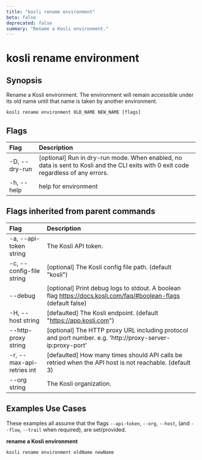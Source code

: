 ```yaml
---
title: "kosli rename environment"
beta: false
deprecated: false
summary: "Rename a Kosli environment."
---
```


# kosli rename environment

## Synopsis

Rename a Kosli environment.
The environment will remain accessible under its old name until that name is taken by another environment.


```shell
kosli rename environment OLD_NAME NEW_NAME [flags]
```

## Flags
| Flag | Description |
| :--- | :--- |
|    -D, --dry-run  |  [optional] Run in dry-run mode. When enabled, no data is sent to Kosli and the CLI exits with 0 exit code regardless of any errors.  |
|    -h, --help  |  help for environment  |


## Flags inherited from parent commands
| Flag | Description |
| :--- | :--- |
|    -a, --api-token string  |  The Kosli API token.  |
|    -c, --config-file string  |  [optional] The Kosli config file path. (default "kosli")  |
|        --debug  |  [optional] Print debug logs to stdout. A boolean flag https://docs.kosli.com/faq/#boolean-flags (default false)  |
|    -H, --host string  |  [defaulted] The Kosli endpoint. (default "https://app.kosli.com")  |
|        --http-proxy string  |  [optional] The HTTP proxy URL including protocol and port number. e.g. 'http://proxy-server-ip:proxy-port'  |
|    -r, --max-api-retries int  |  [defaulted] How many times should API calls be retried when the API host is not reachable. (default 3)  |
|        --org string  |  The Kosli organization.  |


## Examples Use Cases

These examples all assume that the flags  `--api-token`, `--org`, `--host`, (and `--flow`, `--trail` when required), are set/provided. 

**rename a Kosli environment**

```shell
kosli rename environment oldName newName 
```

